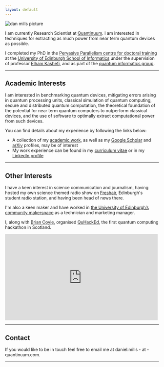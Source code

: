 ```yaml
---
layout: default
---
```


![dan mills picture]({{"/assets/profile-pic.jpg"}})

I am currently Research Scientist at [Quantinuum](https://www.quantinuum.com/).
I am interested in techniques for extracting as much power from near term
quantum devices as possible. 

I completed my PhD in the [Pervasive
Parallelism centre for doctoral
training](http://web.inf.ed.ac.uk/infweb/student-services/cdt/pervasive-parallelism)
at the [University of Edinburgh School of
Informatics](https://www.ed.ac.uk/informatics) under the supervision of
professor [Elham Kashefi](https://ekashefi.wordpress.com/), and as part of the
[quantum informatics group](http://web.inf.ed.ac.uk/quantum-informatics).

***

## Academic Interests

I am interested in benchmarking quantum devices, mitigating
errors arising in quantum processing units, classical simulation of quantum
computing, secure and distributed quantum computation, the theoretical
foundation of the potential for near term quantum computers to outperform
classical devices, and the use of software to optimally extract computational
power from such devices.

You can find details about my experience by following the links below:
* A collection of my [academic work](academic), as well as my [Google Scholar](https://scholar.google.co.uk/citations?view_op=list_works&hl=en&user=qAAWFFEAAAAJ&gmla=AJsN-F7wChVI6DrBgGym427YKNkwejw6Amx94HpJZXsw9zXw8C83iaJ4m_yuKKl_QU8X6fq24hGu-ENWt9vRzQjEA6D50Z1Tjxm2-5f0TVWWs3WJ4WQVqAufHCLmddyJg_sXCozcOmyy) and [arXiv](https://arxiv.org/search/quant-ph?searchtype=author&query=Mills%2C+D) profiles, may be of interest
* My work experience can be found in my [curriculum vitae]({{"/assets/CV.pdf"}}) or in my [LinkedIn profile](https://www.linkedin.com/in/dan-mills)

***

## Other Interests

I have a keen interest in science communication and journalism, having hosted my own science themed radio show on [Freshair](https://freshair.org.uk/), Edinburgh's student radio station, and having been head of news there. 

I'm also a keen maker and have worked in [the University of Edinburgh’s community makerspace](https://www.ucreatestudio.is.ed.ac.uk/) as a technician and marketing manager.

I, along with [Brian Coyle](https://briancoyle1.wixsite.com/briancoyle), organised [QuHackEd](https://quhackedinfo.wixsite.com/mysite), the first quantum computing hackathon in Scotland. 

<iframe width="500" height="281" src="https://www.youtube.com/embed/TATYECOmv-U" frameborder="0" allow="accelerometer; autoplay; encrypted-media; gyroscope; picture-in-picture" allowfullscreen></iframe>

***

## Contact

If you would like to be in touch feel free to email me at daniel.mills - at - quantinuum.com.

***
